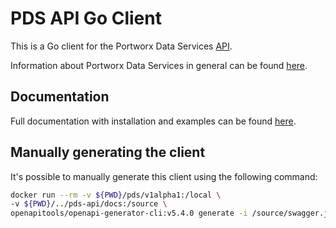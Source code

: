 # PDS API Go Client

This is a Go client for the Portworx Data Services [API](https://prod.pds.portworx.com/swagger/index.html).

Information about Portworx Data Services in general can be found [here](https://portworx.com/products/portworx-data-services/).

## Documentation

Full documentation with installation and examples can be found [here](https://github.com/portworx/pds-api-go-client/blob/master/pds/v1alpha1/README.md).

## Manually generating the client

It's possible to manually generate this client using the following command:

```bash
docker run --rm -v ${PWD}/pds/v1alpha1:/local \
-v ${PWD}/../pds-api/docs:/source \
openapitools/openapi-generator-cli:v5.4.0 generate -i /source/swagger.json -g go -o /local --package-name pds
```

